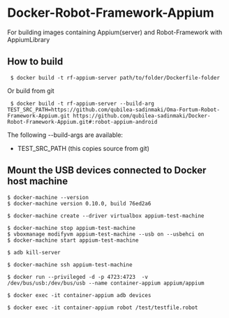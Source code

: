 # Docker-Robot-Framework-Appium
For building images containing Appium(server) and Robot-Framework with AppiumLibrary

## How to build
     $ docker build -t rf-appium-server path/to/folder/Dockerfile-folder
     
Or build from git

     $ docker build -t rf-appium-server --build-arg TEST_SRC_PATH=https://github.com/qubilea-sadinmaki/Oma-Fortum-Robot-Framework-Appium.git https://github.com/qubilea-sadinmaki/Docker-Robot-Framework-Appium.git#:robot-appium-android

The following --build-args are available:
* TEST_SRC_PATH (this copies source from git)

## Mount the USB devices connected to Docker host machine
    $ docker-machine --version
    $ docker-machine version 0.10.0, build 76ed2a6

    $ docker-machine create --driver virtualbox appium-test-machine

    $ docker-machine stop appium-test-machine
    $ vboxmanage modifyvm appium-test-machine --usb on --usbehci on
    $ docker-machine start appium-test-machine

    $ adb kill-server

    $ docker-machine ssh appium-test-machine

    $ docker run --privileged -d -p 4723:4723  -v /dev/bus/usb:/dev/bus/usb --name container-appium appium/appium

    $ docker exec -it container-appium adb devices

    $ docker exec -it container-appium robot /test/testfile.robot

